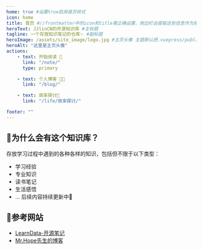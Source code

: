 ```yaml
---
home: true #设置true启用首页样式
icon: home
title: 首页 #//frontmatter中的icon和title需正确设置，侧边栏会提取这些信息作为侧边栏项的标题和图标
heroText: JJlinCN的开源知识库 #主标题
tagline: 一个存放知识笔记的仓库✨ #副标题
heroImage: /assets/site_image/logo.jpg #主页头像 主题默认把.vuepress/public作为图片资源根目录
heroAlt: "这里是主页头像"
actions: 
    - text: 开始阅读 📖
      link: "/note/"
      type: primary

    - text: 个人博客 👨‍🎓
      link: "/blog/"

    - text: 效率探讨🧠
      link: "/life/效率探讨/"

footer: ""
---
```

## 🤔为什么会有这个知识库？
存放学习过程中遇到的各种各样的知识，包括但不限于以下类型：
- 学习经验
- 专业知识
- 读书笔记
- 生活感悟
- ...
后续内容持续更新中💪
## 🧐参考网站
- [LearnData-开源笔记](https://newzone.top/)
- [Mr.Hope先生的博客](https://mister-hope.com/)